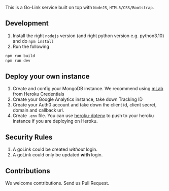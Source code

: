 This is a Go-Link service built on top with `NodeJS`, `HTML5/CSS/Bootstrap`.

## Development
1. Install the right `nodejs` version (and right python version e.g. python3.10) and do `npm install`
2. Run the following

```sh
npm run build
npm run dev
```
## Deploy your own instance

1. Create and config your MongoDB instance. We recommend using [mLab](https://mlab.com/) from Heroku Credentials
2. Create your Google Analytics instance, take down Tracking ID
3. Create your Auth0 account and take down the client id, client secret, domain and callback url.
4. Create `.env` file. You can use [heroku-dotenv](https://www.npmjs.com/package/heroku-dotenv) to push to your heroku instance if you are deploying on Heroku.

## Security Rules
1. A goLink could be created *without* login.
2. A goLink could only be updated **with** login.

## Contributions
We welcome contributions. Send us Pull Request.

